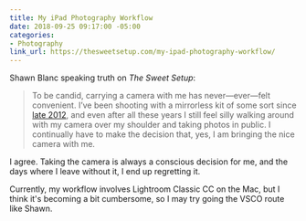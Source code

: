 ```yaml
---
title: My iPad Photography Workflow
date: 2018-09-25 09:17:00 -05:00
categories:
- Photography
link_url: https://thesweetsetup.com/my-ipad-photography-workflow/
---
```


Shawn Blanc speaking truth on *The Sweet Setup*:

> To be candid, carrying a camera with me has never—ever—felt convenient. I’ve been shooting with a mirrorless kit of some sort since [late 2012](https://shawnblanc.net/2012/11/olympus-e-pl5-first-impressions/), and even after all these years I still feel silly walking around with my camera over my shoulder and taking photos in public. I continually have to make the decision that, yes, I am bringing the nice camera with me.

I agree. Taking the camera is always a conscious decision for me, and the days where I leave without it, I end up regretting it. 

Currently, my workflow involves Lightroom Classic CC on the Mac, but I think it's becoming a bit cumbersome, so I may try going the VSCO route like Shawn.
